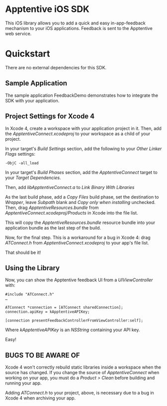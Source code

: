 Apptentive iOS SDK
==================

This iOS library allows you to add a quick and easy in-app-feedback mechanism
to your iOS applications. Feedback is sent to the Apptentive web service.

Quickstart
==========

There are no external dependencies for this SDK.

Sample Application
------------------
The sample application FeedbackDemo demonstrates how to integrate the SDK
with your application.

Project Settings for Xcode 4
----------------------------
In Xcode 4, create a workspace with your application project in it. Then,
add the _ApptentiveConnect.xcodeproj_ to your workspace as a child of your
project.

In your target's _Build Settings_ section, add the following to your 
_Other Linker Flags_ settings:

    -ObjC -all_load

In your target's _Build Phases_ section, add the _ApptentiveConnect_ target
to your _Target Dependencies_.

Then, add _libApptentiveConnect.a_ to _Link Binary With Libraries_

As the last build phase, add a _Copy Files_ build phase, set the destination
to _Wrapper_, leave _Subpath_ blank and _Copy only when installing_ unchecked.
Then, drag _ApptentiveResources.bundle_ from 
_ApptentiveConnect.xcodeproj/Products_ in Xcode into the file list.

This will copy the _ApptentiveResources.bundle_ resource bundle into your
application bundle as the last step of the build.

Now, for the final step. This is a workaround for a bug in Xcode 4: drag
_ATConnect.h_ from _ApptentiveConnect.xcodeproj_ to your app's file list.

That should be it!


Using the Library
-----------------
Now, you can show the Apptentive feedback UI from a _UIViewController_ with:

    #include "ATConnect.h"
    …
    
    ATConnect *connection = [ATConnect sharedConnection];
    connection.apiKey = kApptentiveAPIKey;
    
    [connection presentFeedbackControllerFromViewController:self];

Where _kApptentiveAPIKey_ is an _NSString_ containing your API key.
    
Easy!

BUGS TO BE AWARE OF
-------------------
Xcode 4 won't correctly rebuild static libraries inside a workspace when the source has changed. If you change the source of _ApptentiveConnect_ when
working on your app, you must do a _Product > Clean_ before building and
running your app.

Adding _ATConnect.h_ to your project, above, is necessary due to a bug in
Xcode 4 when archiving your app.
